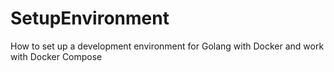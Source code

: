 # SetupEnvironment
How to set up a development environment for Golang with Docker and work with Docker Compose
